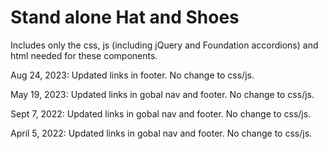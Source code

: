 # Stand alone Hat and Shoes

Includes only the css, js (including jQuery and Foundation accordions) and html needed for these components.

Aug 24, 2023: Updated links in footer. No change to css/js.

May 19, 2023: Updated links in gobal nav and footer. No change to css/js.

Sept 7, 2022: Updated links in gobal nav and footer. No change to css/js.

April 5, 2022: Updated links in gobal nav and footer. No change to css/js.
